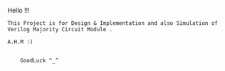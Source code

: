 Hello !!!
	
	This Project is for Design & Implementation and also Simulation of Verilog Majority Circuit Module .

	A.H.M :)


		GoodLuck ^_^
